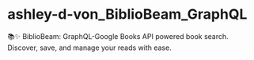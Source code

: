 # ashley-d-von_BiblioBeam_GraphQL
📚✨ BiblioBeam: GraphQL-Google Books API powered book search. Discover, save, and manage your reads with ease.
